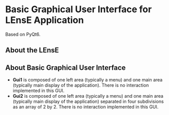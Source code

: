 # Basic Graphical User Interface for LEnsE ApplicationBased on PyQt6.## About the LEnsE## About Basic Graphical User Interface- __Gui1__ is composed of one left area (typically a menu) and one main area (typically main display of the application). There is no interaction implemented in this GUI.- __Gui2__ is composed of one left area (typically a menu) and one main area (typically main display of the application) separated in four subdivisions as an array of 2 by 2. There is no interaction implemented in this GUI.